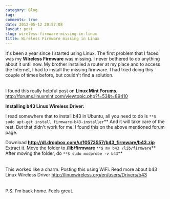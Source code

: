 ```yaml
---
category: Blog
tag: 
comments: true
date: 2012-05-12 20:57:08
layout: post
slug: wireless-firmware-missing-in-linux
title: Wireless Firmware missing in Linux
---
```


It's been a year since I started using Linux. The first problem that I faced was my **Wireless Firmware** was missing. I never bothered to do anything about it until now. My brother installed a router at my place and to access the Internet, I had to install the missing firmware. I had tried doing this couple of times before, but couldn't find a solution.


###### 


I found this really helpful post on **Linux Mint Forums**. http://forums.linuxmint.com/viewtopic.php?f=53&t=89410

**Installing b43 Linux Wireless Driver:**

I read somewhere that to install b43 in Ubuntu, all you need to do is 
`**$ sudo apt-get install firmware-b43-installer`**
And it will take care of the rest. But that didn't work for me.
I found this on the above mentioned forum page.


> 
Download **http://dl.dropbox.com/u/10573557/b43_firmware/b43.zip**
Extract it.
Move the folder to **/lib/firmware**
`**$ mv b43 /lib/firmware`**
After moving the folder, do
`**$ sudo modprobe -v b43`**





###### 


This worked like a charm. Posting this using WiFi. 
Read more about b43 Linux Wireless Driver http://linuxwireless.org/en/users/Drivers/b43


###### 


P.S. I'm back home. Feels great.
